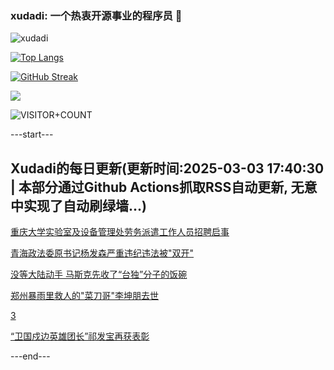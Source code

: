 ### xudadi: 一个热衷开源事业的程序员 👋

![xudadi](https://github-readme-stats-git-masterorgs-github-readme-stats-team.vercel.app/api?username=xudadi)

[![Top Langs](https://github-readme-stats.vercel.app/api/top-langs/?username=xudadi)](https://github.com/anuraghazra/github-readme-stats)

[![GitHub Streak](https://streak-stats.demolab.com?user=xudadi&locale=zh_Hans)](https://git.io/streak-stats)

![](https://raw.githubusercontent.com/xudadi/xudadi/main/assets/github-contribution-grid-snake.svg)

![VISITOR+COUNT](https://komarev.com/ghpvc/?username=xudadi&label=VISITOR+COUNT)


---start---

## Xudadi的每日更新(更新时间:2025-03-03 17:40:30 | 本部分通过Github Actions抓取RSS自动更新, 无意中实现了自动刷绿墙...)

[重庆大学实验室及设备管理处劳务派遣工作人员招聘启事](https://www.gongkaoleida.com/article/2306345)

[青海政法委原书记杨发森严重违纪违法被"双开"](https://m.163.com/news/article/JPNJKKB1000189PS.html)

[没等大陆动手 马斯克先收了“台独”分子的饭碗](https://m.163.com/news/article/JPNHELAM00019K82.html)

[郑州暴雨里救人的"菜刀哥"李坤朋去世](https://m.163.com/news/article/JPNHM73T0001899N.html)

[3](https://m.163.com/touch/news/sub/domestic)

[“卫国戍边英雄团长”祁发宝再获表彰](https://m.163.com/news/article/JPNER9UM0530M570.html)

---end---
